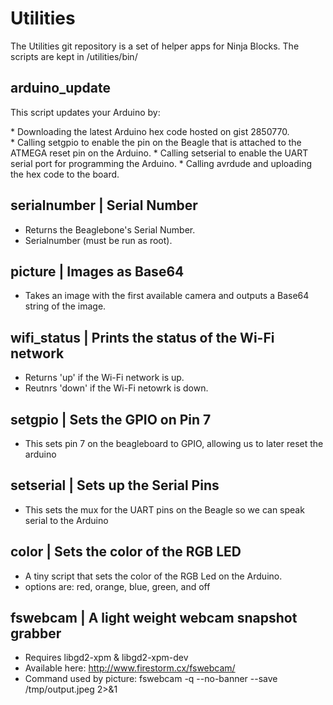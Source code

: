 Utilities
=========

The Utilities git repository is a set of helper apps for Ninja Blocks.
The scripts are kept in /utilities/bin/

arduino_update
---------------
This script updates your Arduino by: 

* Downloading the latest Arduino hex code hosted on gist 2850770.
* Calling setgpio to enable the pin on the Beagle that is attached to the ATMEGA reset pin on the Arduino. 
* Calling setserial to enable the UART serial port for programming the Arduino. 
* Calling avrdude and uploading the hex code to the board. 


serialnumber |  Serial Number
----------------------------
* Returns the Beaglebone's Serial Number. 
* Serialnumber (must be run as root).

picture | Images as Base64
--------------------------
* Takes an image with the first available camera and outputs a Base64 string of the image.

wifi_status | Prints the status of the Wi-Fi network
----------------------------------------------------
* Returns 'up' if the Wi-Fi network is up. 
* Reutnrs 'down' if the Wi-Fi netowrk is down. 

setgpio | Sets the GPIO on Pin 7
--------------------------------
* This sets pin 7 on the beagleboard to GPIO, allowing us to later reset the arduino

setserial | Sets up the Serial Pins
---------------------------------
* This sets the mux for the UART pins on the Beagle so we can speak serial to the Arduino 

color | Sets the color of the RGB LED
-------------------------------------
* A tiny script that sets the color of the RGB Led on the Arduino. 
* options are: red, orange, blue, green, and off

fswebcam | A light weight webcam snapshot grabber
----------------------------------------------
* Requires libgd2-xpm & libgd2-xpm-dev
* Available here: http://www.firestorm.cx/fswebcam/ 
* Command used by picture: fswebcam -q --no-banner --save /tmp/output.jpeg 2>&1
